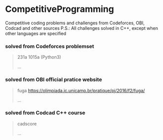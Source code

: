 # CompetitiveProgramming
Competitive coding problems and challenges from Codeforces, OBI, Codcad and other sources
P.S.: All challenges solved in C++, except when other languages are specified

### solved from Codeforces problemset
> 231a
> 1015a (Python3)
>
> ...

### solved from OBI official pratice website
> fuga https://olimpiada.ic.unicamp.br/pratique/pj/2016/f2/fuga/
>
>...

### solved from Codcad C++ course
> cadscore
>
>...
